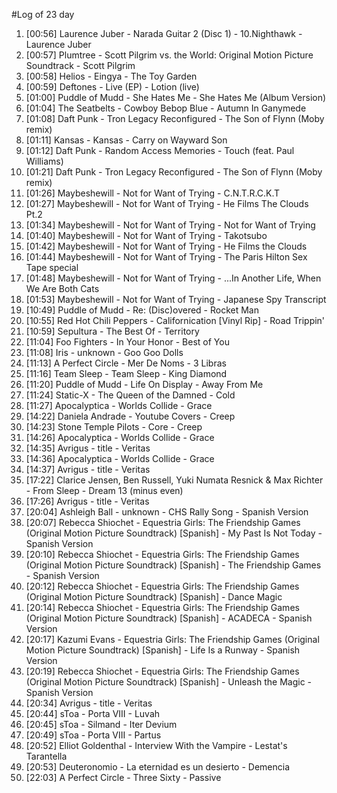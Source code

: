 #Log of 23 day

1. [00:56] Laurence Juber - Narada Guitar 2 (Disc 1) - 10.Nighthawk - Laurence Juber
1. [00:57] Plumtree - Scott Pilgrim vs. the World: Original Motion Picture Soundtrack - Scott Pilgrim
1. [00:58] Helios - Eingya - The Toy Garden
1. [00:59] Deftones - Live (EP) - Lotion (live)
1. [01:00] Puddle of Mudd - She Hates Me - She Hates Me (Album Version)
1. [01:04] The Seatbelts - Cowboy Bebop Blue - Autumn In Ganymede
1. [01:08] Daft Punk - Tron Legacy Reconfigured - The Son of Flynn (Moby remix)
1. [01:11] Kansas - Kansas - Carry on Wayward Son
1. [01:12] Daft Punk - Random Access Memories - Touch (feat. Paul Williams)
1. [01:21] Daft Punk - Tron Legacy Reconfigured - The Son of Flynn (Moby remix)
1. [01:26] Maybeshewill - Not for Want of Trying - C.N.T.R.C.K.T
1. [01:27] Maybeshewill - Not for Want of Trying - He Films The Clouds Pt.2
1. [01:34] Maybeshewill - Not for Want of Trying - Not for Want of Trying
1. [01:40] Maybeshewill - Not for Want of Trying - Takotsubo
1. [01:42] Maybeshewill - Not for Want of Trying - He Films the Clouds
1. [01:44] Maybeshewill - Not for Want of Trying - The Paris Hilton Sex Tape special
1. [01:48] Maybeshewill - Not for Want of Trying - ...In Another Life, When We Are Both Cats
1. [01:53] Maybeshewill - Not for Want of Trying - Japanese Spy Transcript
1. [10:49] Puddle of Mudd - Re: (Disc)overed - Rocket Man
1. [10:55] Red Hot Chili Peppers - Californication [Vinyl Rip] - Road Trippin'
1. [10:59] Sepultura - The Best Of - Territory
1. [11:04] Foo Fighters - In Your Honor - Best of You
1. [11:08] Iris - unknown - Goo Goo Dolls
1. [11:13] A Perfect Circle - Mer De Noms - 3 Libras
1. [11:16] Team Sleep - Team Sleep - King Diamond
1. [11:20] Puddle of Mudd - Life On Display - Away From Me
1. [11:24] Static-X - The Queen of the Damned - Cold
1. [11:27] Apocalyptica - Worlds Collide - Grace
1. [14:22] Daniela Andrade - Youtube Covers - Creep
1. [14:23] Stone Temple Pilots - Core - Creep
1. [14:26] Apocalyptica - Worlds Collide - Grace
1. [14:35] Avrigus - title - Veritas
1. [14:36] Apocalyptica - Worlds Collide - Grace
1. [14:37] Avrigus - title - Veritas
1. [17:22] Clarice Jensen, Ben Russell, Yuki Numata Resnick & Max Richter - From Sleep - Dream 13 (minus even)
1. [17:26] Avrigus - title - Veritas
1. [20:04] Ashleigh Ball - unknown - CHS Rally Song - Spanish Version
1. [20:07] Rebecca Shiochet - Equestria Girls: The Friendship Games (Original Motion Picture Soundtrack) [Spanish] - My Past Is Not Today - Spanish Version
1. [20:10] Rebecca Shiochet - Equestria Girls: The Friendship Games (Original Motion Picture Soundtrack) [Spanish] - The Friendship Games - Spanish Version
1. [20:12] Rebecca Shiochet - Equestria Girls: The Friendship Games (Original Motion Picture Soundtrack) [Spanish] - Dance Magic
1. [20:14] Rebecca Shiochet - Equestria Girls: The Friendship Games (Original Motion Picture Soundtrack) [Spanish] - ACADECA - Spanish Version
1. [20:17] Kazumi Evans - Equestria Girls: The Friendship Games (Original Motion Picture Soundtrack) [Spanish] - Life Is a Runway - Spanish Version
1. [20:19] Rebecca Shiochet - Equestria Girls: The Friendship Games (Original Motion Picture Soundtrack) [Spanish] - Unleash the Magic - Spanish Version
1. [20:34] Avrigus - title - Veritas
1. [20:44] sToa - Porta VIII - Luvah
1. [20:45] sToa - Silmand - Iter Devium
1. [20:49] sToa - Porta VIII - Partus
1. [20:52] Elliot Goldenthal - Interview With the Vampire - Lestat's Tarantella
1. [20:53] Deuteronomio - La eternidad es un desierto - Demencia
1. [22:03] A Perfect Circle - Three Sixty - Passive
